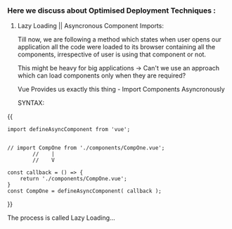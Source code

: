 ### Here we discuss about Optimised Deployment Techniques :

1. Lazy Loading ||  Asyncronous Component Imports:

    Till now, we are following a method which states when user opens our application all the code were loaded to its browser containing all the components, irrespective of user is using that component or not.

    This might be heavy for big applications -> Can't we use an approach which can load components only when they are required?

    Vue Provides us exactly this thing - Import Components Asyncronously 

    SYNTAX:

{{

    import defineAsyncComponent from 'vue';


    // import CompOne from './components/CompOne.vue';
            //    |
            //    V

    const callback = () => {
        return './components/CompOne.vue';
    }
    const CompOne = defineAsyncComponent( callback );


}}

The process is called Lazy Loading...